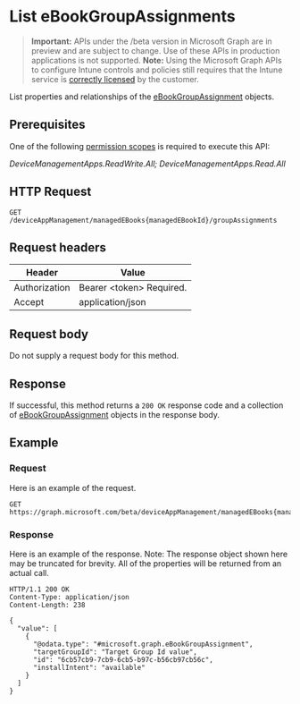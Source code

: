 ﻿# List eBookGroupAssignments

> **Important:** APIs under the /beta version in Microsoft Graph are in preview and are subject to change. Use of these APIs in production applications is not supported.
> **Note:** Using the Microsoft Graph APIs to configure Intune controls and policies still requires that the Intune service is [correctly licensed](https://go.microsoft.com/fwlink/?linkid=839381) by the customer.

List properties and relationships of the [eBookGroupAssignment](../resources/intune_books_ebookgroupassignment.md) objects.
## Prerequisites
One of the following [permission scopes](https://developer.microsoft.com/en-us/graph/docs/authorization/permission_scopes) is required to execute this API:

*DeviceManagementApps.ReadWrite.All; DeviceManagementApps.Read.All*
## HTTP Request
<!-- {
  "blockType": "ignored"
}
-->
```http
GET /deviceAppManagement/managedEBooks{managedEBookId}/groupAssignments
```

## Request headers
|Header|Value|
|---|---|
|Authorization|Bearer &lt;token&gt; Required.|
|Accept|application/json|

## Request body
Do not supply a request body for this method.

## Response
If successful, this method returns a `200 OK` response code and a collection of [eBookGroupAssignment](../resources/intune_books_ebookgroupassignment.md) objects in the response body.

## Example
### Request
Here is an example of the request.
```http
GET https://graph.microsoft.com/beta/deviceAppManagement/managedEBooks{managedEBookId}/groupAssignments
```

### Response
Here is an example of the response. Note: The response object shown here may be truncated for brevity. All of the properties will be returned from an actual call.
```http
HTTP/1.1 200 OK
Content-Type: application/json
Content-Length: 238

{
  "value": [
    {
      "@odata.type": "#microsoft.graph.eBookGroupAssignment",
      "targetGroupId": "Target Group Id value",
      "id": "6cb57cb9-7cb9-6cb5-b97c-b56cb97cb56c",
      "installIntent": "available"
    }
  ]
}
```



